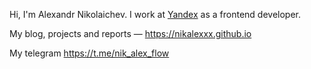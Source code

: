 Hi, I'm Alexandr Nikolaichev. I work at [Yandex](https://yandex.ru) as a frontend developer.

My blog, projects and reports — https://nikalexxx.github.io

My telegram https://t.me/nik_alex_flow
